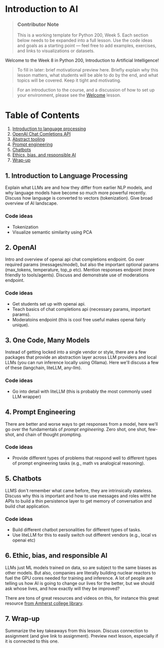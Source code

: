 # Introduction to AI

> ### Contributor Note 
> This is a working template for Python 200, Week 5. Each section below needs to be expanded into a full lesson. Use the code ideas and goals as a starting point — feel free to add examples, exercises, and links to visualizations or datasets. 

Welcome to the Week 8 in Python 200, Introduction to Artificial Intelligence! 

> To fill in later: brief motivational preview here. Briefly explain why this lesson matters, what students will be able to do by the end, and what topics will be covered. Keep it tight and motivating.

> For an introduction to the course, and a discussion of how to set up your environment, please see the [Welcome](00_Welcome.md) lesson. 

# Table of Contents
1. [Introduction to language processing](#1-introduction-to-language-processing)
2. [OpenAI Chat Comletions API](#2-openai)
3. [Abstract tooling](#3-one-code-many-models)
4. [Prompt engineering](#4-prompt-engineering)
5. [Chatbots](#5-chatbots)
6. [Ethics, bias, and responsible AI](#6-ethic-bias-and-responsible-ai)
7. [Wrap-up](#7wrap-up)

## 1. Introduction to Language Processing
Explain what LLMs are and how they differ from earlier NLP models, and why language models have become so much more powerful recently. Discuss how language is converted to vectors (tokenization). Give broad overview of AI landscape.

### Code ideas
- Tokenization
- Visualize semantic similarity using PCA
  
## 2. OpenAI 
Intro and overview of openai api chat completions endpoint. Go over required params (messages/model), but also the important optional params (max_tokens, temperature, top_p etc). Mention responses endpoint (more friendly to tools/agents). Discuss and demonstrate use of moderations endpoint.

### Code ideas
- Get students set up with openai api.
- Teach basics of chat completions api (necessary params, important params).
- Moderatoins endpoint (this is cool free useful makes openai fairly unique).

## 3. One Code, Many Models
Instead of getting locked into a single vendor or style, there are a few packages that provide an abstraction layer across LLM providers and local LLMs (you can run inference locally using Ollama). Here we'll discuss a few of these (langchain, liteLLM, any-llm). 

### Code ideas
- Go into detail with liteLLM (this is probably the most commonly used LLM wrapper)

## 4. Prompt Engineering
There are better and worse ways to get responses from a model, here we'll go over the fundamentals of *prompt engineering*. Zero shot, one shot, few-shot, and chain of thought prompting.

### Code ideas
- Provide different types of problems that respond well to different types of prompt engineering tasks (e.g., math vs analogical reasoning).

## 5. Chatbots
LLMS don't remember what came before, they are intrinsically stateless. Discuss why this is important and how to use messages and roles witht he APIs to build a thin persistence layer to get memory of conversation and build chat application. 

### Code ideas
- Build different chatbot personalities for different types of tasks.
- Use liteLLM for this to easily switch out different vendors (e.g., local vs openai etc)

## 6. Ethic, bias, and responsible AI
LLMs just ML models trained on data, so are subject to the same biases as other models. But also, companies are literally building nuclear reactors to fuel the GPU cores needed for training and inference. A lot of people are telling us how AI is going to change our lives for the better, but we should ask whose lives, and how exactly will they be improved?

There are tons of great resources and videos on this, for instance this great resource [from Amherst college library](https://libguides.amherst.edu/c.php?g=1350530&p=9969379).

## 7. Wrap-up
Summarize the key takeaways from this lesson. Discuss connection to assignment (and give link to assignment). Preview next lesson, especially if it is connected to this one. 

